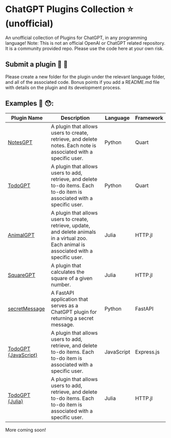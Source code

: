 # ChatGPT Plugins Collection ⭐️ (unofficial)

An unofficial collection of Plugins for ChatGPT, in any programming language! Note: This is not an official OpenAI or ChatGPT related repository. It is a community provided repo. Please use the code here at your own risk.

## Submit a plugin 🫵 🔌

Please create a new folder for the plugin under the relevant language folder, and all of the associated code. Bonus points if you add a README.md file with details on the plugin and its development process.

## Examples 👀 😯:

| Plugin Name  | Description | Language | Framework |
|--------------|-------------|----------|-----------|
| [NotesGPT](https://github.com/logankilpatrick/ChatGPT-Plugins-Collection/tree/main/python/NotesGPT) | A plugin that allows users to create, retrieve, and delete notes. Each note is associated with a specific user. | Python | Quart |
| [TodoGPT](https://github.com/logankilpatrick/ChatGPT-Plugins-Collection/tree/main/python/TodoGPT) | A plugin that allows users to add, retrieve, and delete to-do items. Each to-do item is associated with a specific user. | Python | Quart |
| [AnimalGPT](https://github.com/logankilpatrick/ChatGPT-Plugins-Collection/tree/main/julia/AnimalGPT) | A plugin that allows users to create, retrieve, update, and delete animals in a virtual zoo. Each animal is associated with a specific user. | Julia | HTTP.jl |
| [SquareGPT](https://github.com/logankilpatrick/ChatGPT-Plugins-Collection/tree/main/julia/SquareGPT) | A plugin that calculates the square of a given number. | Julia | HTTP.jl |
| [secretMessage](https://github.com/logankilpatrick/ChatGPT-Plugins-Collection/tree/main/python/secretMessage) | A FastAPI application that serves as a ChatGPT plugin for returning a secret message. | Python | FastAPI |
| [TodoGPT (JavaScript)](https://github.com/logankilpatrick/ChatGPT-Plugins-Collection/tree/main/javascript/TodoGPT) | A plugin that allows users to add, retrieve, and delete to-do items. Each to-do item is associated with a specific user. | JavaScript | Express.js |
| [TodoGPT (Julia)](https://github.com/logankilpatrick/ChatGPT-Plugins-Collection/tree/main/julia/TodoGPT) | A plugin that allows users to add, retrieve, and delete to-do items. Each to-do item is associated with a specific user. | Julia | HTTP.jl |

More coming soon! 
